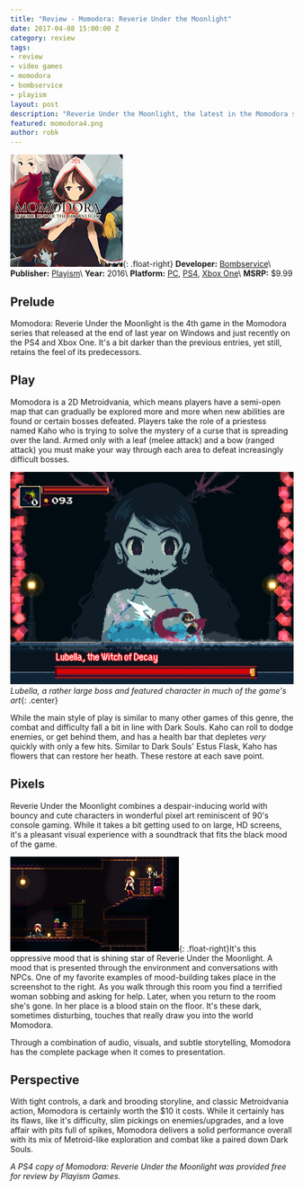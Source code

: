 ```yaml
---
title: "Review - Momodora: Reverie Under the Moonlight"
date: 2017-04-08 15:00:00 Z
category: review
tags:
- review
- video games
- momodora
- bombservice
- playism
layout: post
description: "Reverie Under the Moonlight, the latest in the Momodora series, is a dark, entertaining Metroidvania."
featured: momodora4.png
author: robk
---
```


![Momodora](/images/momodora/cover.jpg){: .float-right}
**Developer:** [Bombservice](http://bombservice.com)\\
**Publisher:** [Playism](http://playism-games.com)\\
**Year:** 2016\\
**Platform:** [PC](http://store.steampowered.com/app/428550/), [PS4](https://www.playstation.com/en-us/games/momodora-reverie-under-the-moonlight-ps4/), [Xbox One](https://www.microsoft.com/en-us/store/p/momodora-reverie-under-the-moonlight/bpkqz245cq2h)\\
**MSRP:** $9.99

<h2>Prelude</h2>

Momodora: Reverie Under the Moonlight is the 4th game in the Momodora series that released at the end of last year on Windows and just recently on the PS4 and Xbox One. It's a bit darker than the previous entries, yet still, retains the feel of its predecessors.

<h2>Play</h2>

Momodora is a 2D Metroidvania, which means players have a semi-open map that can gradually be explored more and more when new abilities are found or certain bosses defeated. Players take the role of a priestess named Kaho who is trying to solve the mystery of a curse that is spreading over the land. Armed only with a leaf (melee attack) and a bow (ranged attack) you must make your way through each area to defeat increasingly difficult bosses.

![Momodora Screens](/images/momodora/lubella.png)
*Lubella, a rather large boss and featured character in much of the game's art*{: .center}

While the main style of play is similar to many other games of this genre, the combat and difficulty fall a bit in line with Dark Souls. Kaho can roll to dodge enemies, or get behind them, and has a health bar that depletes *very* quickly with only a few hits. Similar to Dark Souls' Estus Flask, Kaho has flowers that can restore her heath. These restore at each save point.

<h2>Pixels</h2>

Reverie Under the Moonlight combines a despair-inducing world with bouncy and cute characters in wonderful pixel art reminiscent of 90's console gaming. While it takes a bit getting used to on large, HD screens, it's a pleasant visual experience with a soundtrack that fits the black mood of the game.

![Mood](/images/momodora/mood.jpg){: .float-right}It's this oppressive mood that is shining star of Reverie Under the Moonlight. A mood that is presented through the environment and conversations with NPCs. One of my favorite examples of mood-building takes place in the screenshot to the right. As you walk through this room you find a terrified woman sobbing and asking for help. Later, when you return to the room she's gone. In her place is a blood stain on the floor. It's these dark, sometimes disturbing, touches that really draw you into the world Momodora.

Through a combination of audio, visuals, and subtle storytelling, Momodora has the complete package when it comes to presentation.

<h2>Perspective</h2>

With tight controls, a dark and brooding storyline, and classic Metroidvania action, Momodora is certainly worth the $10 it costs. While it certainly has its flaws, like it's difficulty, slim pickings on enemies/upgrades, and a love affair with pits full of spikes, Momodora delivers a solid performance overall with its mix of Metroid-like exploration and combat like a paired down Dark Souls.

*A PS4 copy of Momodora: Reverie Under the Moonlight was provided free for review by Playism Games.*
